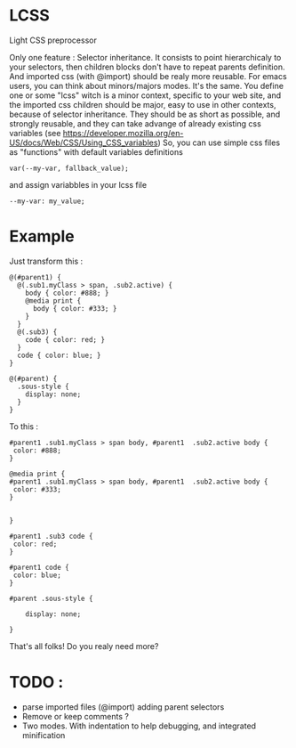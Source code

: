 # LCSS
Light CSS preprocessor

Only one feature : Selector inheritance.
It consists to point hierarchicaly to your selectors, then children blocks don't have to repeat parents definition. And imported css (with @import) should be realy more reusable.
For emacs users, you can think about minors/majors modes. It's the same.
You define one or some "lcss" witch is a minor context, specific to your web site, and the imported css children should be major, easy to use in other contexts, because of selector inheritance.
They should be as short as possible, and strongly reusable, and they can take advange of already existing css variables (see https://developer.mozilla.org/en-US/docs/Web/CSS/Using_CSS_variables)
So, you can use simple css files as "functions" with default variables definitions 
```
var(--my-var, fallback_value);
```
and assign variabbles in your lcss file
```
--my-var: my_value;
```

Example
=======

Just transform this :
```
@(#parent1) {
  @(.sub1.myClass > span, .sub2.active) {
    body { color: #888; }
    @media print {
      body { color: #333; }
    }
  }
  @(.sub3) {
    code { color: red; }
  }
  code { color: blue; }
}

@(#parent) {
  .sous-style {
    display: none;
  }
}
```

To this :

```
#parent1 .sub1.myClass > span body, #parent1  .sub2.active body {
 color: #888; 
}

@media print {
#parent1 .sub1.myClass > span body, #parent1  .sub2.active body {
 color: #333; 
}


}

#parent1 .sub3 code {
 color: red; 
}

#parent1 code {
 color: blue; 
}

#parent .sous-style {

    display: none;
  
}

```


That's all folks!
Do you realy need more?


TODO :
======

* parse imported files (@import) adding parent selectors
* Remove or keep comments ?
* Two modes. With indentation to help debugging, and integrated minification


